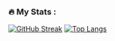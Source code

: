 ### :fire: My Stats :
[![GitHub Streak](http://github-readme-streak-stats.herokuapp.com?user=zPrototype&theme=dark&background=000000)](https://git.io/streak-stats)
[![Top Langs](https://github-readme-stats.vercel.app/api/top-langs/?username=zPrototype)](https://github.com/anuraghazra/github-readme-stats)
